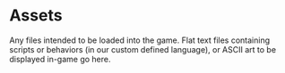 Assets
===
Any files intended to be loaded into the game. Flat text files containing scripts or behaviors (in our custom defined language), or ASCII art to be displayed in-game go here.
